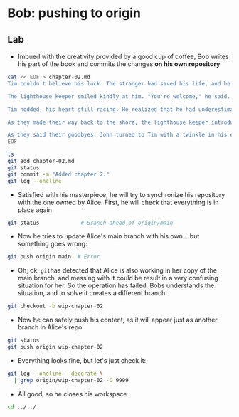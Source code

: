# Bob: pushing to origin

## Lab

* Imbued with the creativity provided by a good cup of coffee, Bob writes his part of the book and commits the changes **on his own repository**

```bash
cat << EOF > chapter-02.md
Tim couldn't believe his luck. The stranger had saved his life, and he was filled with gratitude. "Thank you so much," he said, still panting from the ordeal. "I thought I was going to drown out there."

The lighthouse keeper smiled kindly at him. "You're welcome," he said. "But you should be more careful. The ocean can be dangerous, especially when there's a strong current like today."

Tim nodded, his heart still racing. He realized that he had underestimated the power of the ocean, and he felt humbled by the experience. From that moment on, he made a vow to always respect the sea and to never take its power for granted.

As they made their way back to the shore, the lighthouse keeper introduced himself as John, and they struck up a conversation. Tim learned that John had spent his life guiding ships safely through the treacherous waters of the coast. He was now enjoying his retirement in the nearby town, where he relished fishing and spending time with his grandchildren.

As they said their goodbyes, John turned to Tim with a twinkle in his eye. "Have you ever heard of the mermaids?" he asked, his voice filled with mystery.
EOF

ls
git add chapter-02.md
git status
git commit -m "Added chapter 2."
git log --oneline
```

* Satisfied with his masterpiece, he will try to synchronize his repository with the one owned by Alice. First,
he will check that everything is in place again

```bash
git status             # Branch ahead of origin/main
```

* Now he tries to update Alice's main branch with his own... but something goes wrong:

```bash
git push origin main  # Error
```

* Oh, ok: `git`has detected that Alice is also working in her copy of the main branch, and messing with it
could be result in a very confusing situation for her. So the operation has failed. Bobs understands the
situation, and to solve it creates a different branch:

```bash
git checkout -b wip-chapter-02
```

* Now he can safely push his content, as it will appear just as another branch in Alice's repo

```bash
git status
git push origin wip-chapter-02
```

* Everything looks fine, but let's just check it:

```bash
git log --oneline --decorate \
  | grep origin/wip-chapter-02 -C 9999
```

* All good, so he closes his workspace
  
```bash
cd ../../
```

